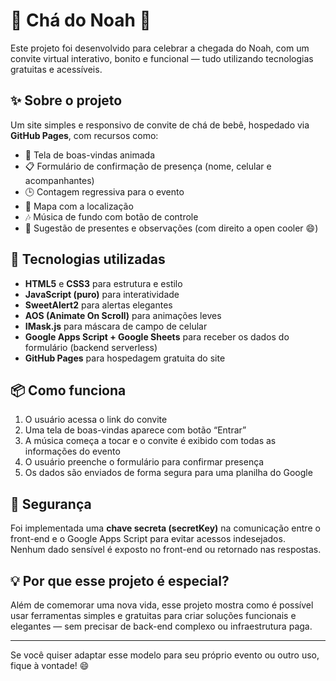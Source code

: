 # 🎉 Chá do Noah 💙

Este projeto foi desenvolvido para celebrar a chegada do Noah, com um convite virtual interativo, bonito e funcional — tudo utilizando tecnologias gratuitas e acessíveis.

## ✨ Sobre o projeto

Um site simples e responsivo de convite de chá de bebê, hospedado via **GitHub Pages**, com recursos como:

- 🎨 Tela de boas-vindas animada
- 📋 Formulário de confirmação de presença (nome, celular e acompanhantes)
- 🕒 Contagem regressiva para o evento
- 📍 Mapa com a localização
- 🎶 Música de fundo com botão de controle
- 🎁 Sugestão de presentes e observações (com direito a open cooler 😄)

## 🚀 Tecnologias utilizadas

- **HTML5** e **CSS3** para estrutura e estilo
- **JavaScript (puro)** para interatividade
- **SweetAlert2** para alertas elegantes
- **AOS (Animate On Scroll)** para animações leves
- **IMask.js** para máscara de campo de celular
- **Google Apps Script + Google Sheets** para receber os dados do formulário (backend serverless)
- **GitHub Pages** para hospedagem gratuita do site

## 📦 Como funciona

1. O usuário acessa o link do convite
2. Uma tela de boas-vindas aparece com botão “Entrar”
3. A música começa a tocar e o convite é exibido com todas as informações do evento
4. O usuário preenche o formulário para confirmar presença
5. Os dados são enviados de forma segura para uma planilha do Google

## 🔐 Segurança

Foi implementada uma **chave secreta (secretKey)** na comunicação entre o front-end e o Google Apps Script para evitar acessos indesejados.  
Nenhum dado sensível é exposto no front-end ou retornado nas respostas.

## 💡 Por que esse projeto é especial?

Além de comemorar uma nova vida, esse projeto mostra como é possível usar ferramentas simples e gratuitas para criar soluções funcionais e elegantes — sem precisar de back-end complexo ou infraestrutura paga.

---

Se você quiser adaptar esse modelo para seu próprio evento ou outro uso, fique à vontade! 😄
